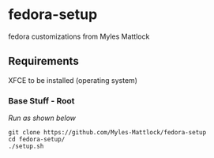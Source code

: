 # fedora-setup
fedora customizations from Myles Mattlock
 
## Requirements
XFCE to be installed (operating system)

### Base Stuff - Root

_Run as shown below_
```
git clone https://github.com/Myles-Mattlock/fedora-setup
cd fedora-setup/
./setup.sh
```